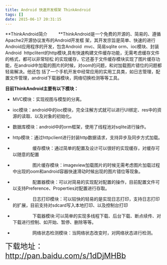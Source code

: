 ```yaml
---
title: Android 快速开发框架 ThinkAndroid
tags: []
date: 2015-06-17 20:31:15
---
```


**ThinkAndroid简介
&nbsp; &nbsp;&nbsp; &nbsp;&nbsp;&nbsp;**ThinkAndroid是一个免费的开源的、简易的、遵循Apache2开源协议发布的Android开发框
架，其开发宗旨是简单、快速的进行Android应用程序的开发，包含Android&nbsp;&nbsp;mvc、简易sqlite 
orm、ioc模块、封装Android&nbsp;&nbsp;httpclitent的http模块,具有快速构建文件缓存功能，无需考虑缓存文件的格式，都可以非常轻松
的实现缓存，它还基于文件缓存模块实现了图片缓存功能，在android中加载的图片的时候，对oom的问题，和对加载图片错位的问题都轻易解决。他还包
括了一个手机开发中经常应用的实用工具类，如日志管理，配置文件管理，android下载器模块，网络切换检测等等工具。&nbsp; &nbsp;&nbsp; &nbsp;&nbsp; &nbsp; 
<!-- more -->
**目前ThinkAndroid主要有以下模块：**

*   MVC模块：实现视图与模型的分离。

*   ioc模块：android中的ioc模块，完全注解方式就可以进行UI绑定、res中的资源的读取、以及对象的初始化。

*   数据库模块：android中的orm框架，使用了线程池对sqlite进行操作。

*   http模块：通过httpclient进行封装http数据请求，支持异步及同步方式加载。

*   &nbsp; &nbsp;&nbsp; &nbsp;&nbsp; &nbsp;&nbsp; &nbsp;&nbsp; &nbsp; 缓存模块：通过简单的配置及设计可以很好的实现缓存，对缓存可以随意的配置

*   &nbsp; &nbsp;&nbsp; &nbsp;&nbsp; &nbsp;&nbsp; &nbsp;&nbsp; &nbsp; 图片缓存模块：imageview加载图片的时候无需考虑图片加载过程中出现的oom和android容器快速滑动时候出现的图片错位等现象。

*   &nbsp; &nbsp;&nbsp; &nbsp;&nbsp; &nbsp;&nbsp; &nbsp;&nbsp; &nbsp; 配置器模块：可以对简易的实现配对配置的操作，目前配置文件可以支持Preference、Properties对配置进行存取。

*   &nbsp; &nbsp;&nbsp; &nbsp;&nbsp; &nbsp;&nbsp; &nbsp;&nbsp; &nbsp; 日志打印模块：可以较快的轻易的是实现日志打印，支持日志打印的扩展，目前支持对sdcard写入本地打印、以及控制台打印

*   &nbsp; &nbsp;&nbsp; &nbsp;&nbsp; &nbsp;&nbsp; &nbsp;&nbsp; &nbsp; 下载器模块:可以简单的实现多线程下载、后台下载、断点续传、对下载进行控制、如开始、暂停、删除等等。

*   &nbsp; &nbsp;&nbsp; &nbsp;&nbsp; &nbsp;&nbsp; &nbsp;&nbsp; &nbsp; 网络状态检测模块：当网络状态改变时，对网络状态进行检测。

<span style="font-size: 24px;">下载地址：</span>[<span style="font-size: 24px;">http://pan.baidu.com/s/1dDjMHBb</span>](http://pan.baidu.com/s/1dDjMHBb)